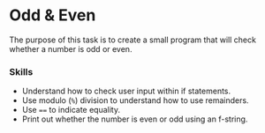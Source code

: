 # Odd & Even
The purpose of this task is to create a small program that will check whether a number is odd or even.

### Skills
- Understand how to check user input within if statements.
- Use modulo (`%`) division to understand how to use remainders.
- Use `==` to indicate equality.
- Print out whether the number is even or odd using an f-string.

